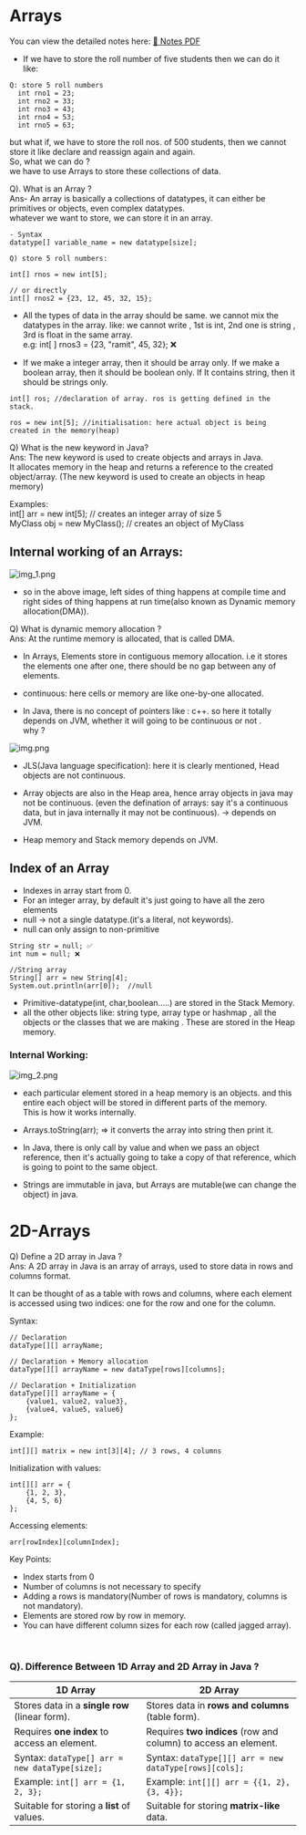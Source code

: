 # Arrays

You can view the detailed notes here: [📄 Notes PDF](notes.pdf)

- If we have to store the roll number of five students then we can do it like: <br>
````  
Q: store 5 roll numbers
  int rno1 = 23; 
  int rno2 = 33;
  int rno3 = 43;
  int rno4 = 53;
  int rno5 = 63;
````
but what if, we have to store the roll nos. of 500 students, then we cannot store it like declare and reassign again and again. <br>
So, what we can do ? <br>
we have to use Arrays to store these collections of data. <br>

Q). What is an Array ? <br>
Ans- An array is basically a collections of datatypes, it can either be primitives or objects,
even complex datatypes. <br>
whatever we want to store, we can store  it in an array.

````
- Syntax
datatype[] variable_name = new datatype[size];

Q) store 5 roll numbers:

int[] rnos = new int[5];

// or directly
int[] rnos2 = {23, 12, 45, 32, 15};
````
- All the types of data in the array should be same. we cannot mix the datatypes in the array.
like: we cannot write , 1st is int, 2nd one is string , 3rd is float in the same array. <br>
e.g: int[ ] rnos3 = {23, "ramit", 45, 32};  ❌


- If we make a integer array, then it  should be array only. If we make a boolean array, then it should be boolean only. If It contains string, then it should be strings only.

````
int[] ros; //declaration of array. ros is getting defined in the stack.

ros = new int[5]; //initialisation: here actual object is being created in the memory(heap)
````

Q) What is the new keyword in Java? <br>
Ans: The new keyword is used to create objects and arrays in Java. <br>
It allocates memory in the heap and returns a reference to the created object/array.
(The new keyword is used to create an objects in heap memory)

Examples:  <br>
int[] arr = new int[5];      // creates an integer array of size 5 <br>
MyClass obj = new MyClass(); // creates an object of MyClass


## Internal working of an Arrays:

![img_1.png](img_1.png)

- so in the above image, left sides of thing happens at compile time and right sides of thing happens at run time(also known as Dynamic memory allocation(DMA)). <br>

Q) What is dynamic memory allocation ? <br>
Ans:  At the runtime memory is allocated, that is called DMA.

- In Arrays, Elements store in contiguous memory allocation. i.e it stores the elements one after one, there should be no gap between any of elements.

- continuous: here cells or memory are like one-by-one allocated.

- In Java, there is no concept of pointers like : c++. so here it totally depends on JVM, whether it will 
going to be continuous or not . <br> why ? 

![img.png](img.png)


- JLS(Java language specification): here it is clearly mentioned, Head objects are not continuous.

- Array objects are also in the Heap area, hence array objects in java may not be continuous.
  (even the defination of arrays: say it's a continuous data, but in java internally it may not be continuous). -> depends on JVM.
- Heap memory and Stack memory depends on JVM.


## Index of an Array

- Indexes in array start from 0. 
- For an integer array, by default it's just going to have all the zero elements 
- null -> not a single datatype.(it's a literal, not keywords).
- null can only assign to non-primitive

````
String str = null; ✅
int num = null; ❌

//String array
String[] arr = new String[4];
System.out.println(arr[0]);  //null
````

- Primitive-datatype(int, char,boolean.....) are stored in the Stack Memory. 
- all the other objects like: string type, array type or hashmap
, all the objects or the classes that we are making . These are stored in the Heap memory.

### Internal Working: 

![img_2.png](img_2.png)

- each particular element stored in a heap memory is an objects. and this entire each object
will be stored in different parts of the memory. <br>
This is how it works internally.

- Arrays.toString(arr); => it converts the array into string then print it.

- In Java, there is only call by value and when we pass an object reference, then 
it's actually going to take a copy of that reference, which is going to point to the same object.

- Strings are immutable in java, but Arrays are mutable(we can change the object) in java.


# 2D-Arrays

Q) Define a 2D array in Java ? <br>
Ans: A 2D array in Java is an array of arrays, used to store data in rows and columns format.
<br>

It can be thought of as a table with rows and columns, 
where each element is accessed using two indices: one for the row and one for the column.
<br>

Syntax:
````
// Declaration
dataType[][] arrayName;

// Declaration + Memory allocation
dataType[][] arrayName = new dataType[rows][columns];

// Declaration + Initialization
dataType[][] arrayName = {
    {value1, value2, value3},
    {value4, value5, value6}
};
````

Example:
````
int[][] matrix = new int[3][4]; // 3 rows, 4 columns
````
Initialization with values:
````
int[][] arr = {
    {1, 2, 3},
    {4, 5, 6}
};
````
Accessing elements:
````
arr[rowIndex][columnIndex];
````

Key Points:
- Index starts from 0
- Number of columns is not necessary to specify
- Adding a rows is mandatory(Number of rows is mandatory, columns is not mandatory).
- Elements are stored row by row in memory. 
- You can have different column sizes for each row (called jagged array).
<br>

### Q). Difference Between 1D Array and 2D Array in Java ? 

| **1D Array**                                   | **2D Array**                                                    |
| ---------------------------------------------- | --------------------------------------------------------------- |
| Stores data in a **single row** (linear form). | Stores data in **rows and columns** (table form).               |
| Requires **one index** to access an element.   | Requires **two indices** (row and column) to access an element. |
| Syntax: `dataType[] arr = new dataType[size];` | Syntax: `dataType[][] arr = new dataType[rows][cols];`          |
| Example: `int[] arr = {1, 2, 3};`              | Example: `int[][] arr = {{1, 2}, {3, 4}};`                      |
| Suitable for storing a **list** of values.     | Suitable for storing **matrix-like** data.                      |


